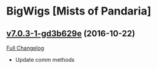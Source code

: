 # BigWigs [Mists of Pandaria]

## [v7.0.3-1-gd3b629e](https://github.com/BigWigsMods/BigWigs_MistsOfPandaria/tree/d3b629eae8f705b158c33ab32b20c0585587b221) (2016-10-22) [](#top)
[Full Changelog](https://github.com/BigWigsMods/BigWigs_MistsOfPandaria/compare/v7.0.3...d3b629eae8f705b158c33ab32b20c0585587b221)

-   Update comm methods  
